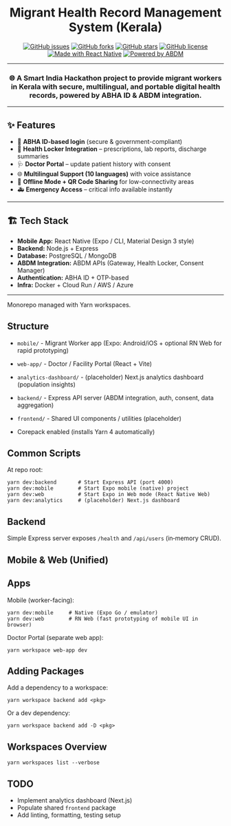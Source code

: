 <div align="center">

# Migrant Health Record Management System (Kerala)

[![GitHub issues](https://img.shields.io/github/issues/Mithzzx/Migrant-Health-ABDM?style=flat-square)](https://github.com/<your-org>/<your-repo>/issues)
[![GitHub forks](https://img.shields.io/github/forks/Mithzzx/Migrant-Health-ABDM?style=flat-square)](https://github.com/<your-org>/<your-repo>/network)
[![GitHub stars](https://img.shields.io/github/stars/Mithzzx/Migrant-Health-ABDM?style=flat-square)](https://github.com/<your-org>/<your-repo>/stargazers)
[![GitHub license](https://img.shields.io/github/license/Mithzzx/Migrant-Health-ABDM?style=flat-square)](./LICENSE)
[![Made with React Native](https://img.shields.io/badge/Made%20with-React%20Native-61DAFB?style=flat-square&logo=react)](https://reactnative.dev)
[![Powered by ABDM](https://img.shields.io/badge/Powered%20by-ABDM-green?style=flat-square)](https://abdm.gov.in)

---

### 🌐 A Smart India Hackathon project to provide **migrant workers in Kerala** with secure, multilingual, and portable **digital health records**, powered by **ABHA ID & ABDM integration**.

</div>

---

## ✨ Features
- 🔐 **ABHA ID-based login** (secure & government-compliant)  
- 📂 **Health Locker Integration** – prescriptions, lab reports, discharge summaries  
- 🩺 **Doctor Portal** – update patient history with consent  
- 🌐 **Multilingual Support (10 languages)** with voice assistance  
- 📶 **Offline Mode + QR Code Sharing** for low-connectivity areas  
- 🚑 **Emergency Access** – critical info available instantly  

---

## 🏗️ Tech Stack
- **Mobile App:** React Native (Expo / CLI, Material Design 3 style)  
- **Backend:** Node.js + Express  
- **Database:** PostgreSQL / MongoDB  
- **ABDM Integration:** ABDM APIs (Gateway, Health Locker, Consent Manager)  
- **Authentication:** ABHA ID + OTP-based  
- **Infra:** Docker + Cloud Run / AWS / Azure  

---
Monorepo managed with Yarn workspaces.
## Structure
- `mobile/` - Migrant Worker app (Expo: Android/iOS + optional RN Web for rapid prototyping)
- `web-app/` - Doctor / Facility Portal (React + Vite)
- `analytics-dashboard/` - (placeholder) Next.js analytics dashboard (population insights)
- `backend/` - Express API server (ABDM integration, auth, consent, data aggregation)
- `frontend/` - Shared UI components / utilities (placeholder)

- Corepack enabled (installs Yarn 4 automatically)

## Common Scripts
At repo root:
```
yarn dev:backend       # Start Express API (port 4000)
yarn dev:mobile        # Start Expo mobile (native) project
yarn dev:web           # Start Expo in Web mode (React Native Web)
yarn dev:analytics     # (placeholder) Next.js dashboard
```

## Backend
Simple Express server exposes `/health` and `/api/users` (in‑memory CRUD).

## Mobile & Web (Unified)
## Apps
Mobile (worker-facing):
```
yarn dev:mobile     # Native (Expo Go / emulator)
yarn dev:web        # RN Web (fast prototyping of mobile UI in browser)
```

Doctor Portal (separate web app):
```
yarn workspace web-app dev
```

## Adding Packages
Add a dependency to a workspace:
```
yarn workspace backend add <pkg>
```
Or a dev dependency:
```
yarn workspace backend add -D <pkg>
```

## Workspaces Overview
```
yarn workspaces list --verbose
```

## TODO
- Implement analytics dashboard (Next.js)
- Populate shared `frontend` package
- Add linting, formatting, testing setup

